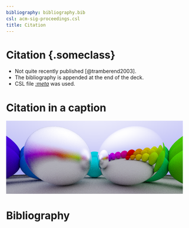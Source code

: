 ```yaml
---
bibliography: bibliography.bib
csl: acm-sig-proceedings.csl
title: Citation
---
```


# Citation {.someclass}

-   Not quite recently published [@tramberend2003].
-   The bibliography is appended at the end of the deck.
-   CSL file *[:meta](csl)* was used.

# Citation in a caption

![Not quite recently published [@tramberend2003]](include/06-metal.png)

# Bibliography
